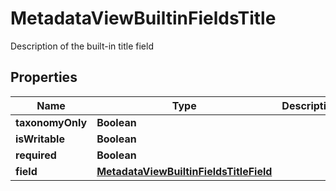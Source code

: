 

# MetadataViewBuiltinFieldsTitle

Description of the built-in title field

## Properties

| Name | Type | Description | Notes |
|------------ | ------------- | ------------- | -------------|
|**taxonomyOnly** | **Boolean** |  |  [optional] |
|**isWritable** | **Boolean** |  |  [optional] |
|**required** | **Boolean** |  |  [optional] |
|**field** | [**MetadataViewBuiltinFieldsTitleField**](MetadataViewBuiltinFieldsTitleField.md) |  |  [optional] |



